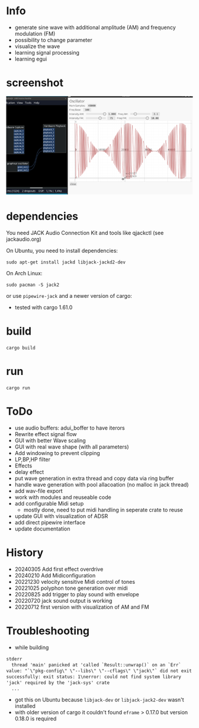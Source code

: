 # Info
- generate sine wave with additional amplitude (AM) and frequency modulation (FM)
- possibility to change parameter
- visualize the wave
- learning signal processing
- learning egui

# screenshot
![Screenshot](docs/images/screenshot.png "Screenshot of Oscillator GUI")

# dependencies
You need JACK Audio Connection Kit and tools like qjackctl (see jackaudio.org)

On Ubuntu, you need to install dependencies:
```
sudo apt-get install jackd libjack-jackd2-dev
```

On Arch Linux:
```
sudo pacman -S jack2
```
or use `pipewire-jack`
and a newer version of cargo:
* tested with cargo 1.61.0

# build
```
cargo build
```

# run
```
cargo run
```

# ToDo
- use audio buffers: adui_boffer to have iterors
- Rewrite effect signal flow
- GUI with better Wave scaling
- GUI with real wave shape (with all parameters)
- Add windowing to prevent clipping
- LP,BP,HP filter
- Effects
- delay effect
- put wave generation in extra thread and copy data via ring buffer
- handle wave generation with pool allacoation (no malloc in jack thread)
- add wav-file export
- work with modules and reuseable code
- add configurable Midi setup
  - mostly done, need to put midi handling in seperate crate to reuse
- update GUI with visualization of ADSR
- add direct pipewire interface
- update documentation

# History
- 20240305 Add first effect overdrive
- 20240210 Add Midiconfiguration
- 20221230 velocity sensitive Midi control of tones
- 20221025 polyphon tone generation over midi
- 20220825 add trigger to play sound with envelope
- 20220720 jack sound output is working
- 20220712 first version with visualization of AM and FM

# Troubleshooting
* while building
```
stderr
  thread 'main' panicked at 'called `Result::unwrap()` on an `Err` value: "`\"pkg-config\" \"--libs\" \"--cflags\" \"jack\"` did not exit successfully: exit status: 1\nerror: could not find system library 'jack' required by the 'jack-sys' crate
  ...
```
- got this on Ubuntu because `libjack-dev` or `libjack-jack2-dev` wasn't installed
- with older version of cargo it couldn't found `eframe` > 0.17.0 but version 0.18.0 is required
